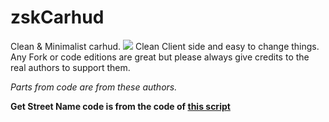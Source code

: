 # zskCarhud
Clean & Minimalist carhud.
<img src="https://i.imgur.com/a2CNvIt.png">
Clean Client side and easy to change things.
Any Fork or code editions are great but please always give credits to the real authors to support them.

*Parts from code are from these authors.*

**Get Street Name code is from the code of <a href="https://forum.cfx.re/t/release-street-label/43864" target="_blank">this script</a>**

